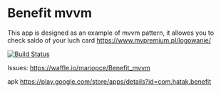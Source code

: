 # Benefit mvvm

This app is designed as an example of mvvm pattern, it allowes you to check saldo of your luch card
https://www.mypremium.pl/logowanie/

[![Build Status](https://travis-ci.org/mariopce/Benefit_mvvm.svg?branch=master)](https://travis-ci.org/mariopce/Benefit_mvvm)

Issues: https://waffle.io/mariopce/Benefit_mvvm 

apk https://play.google.com/store/apps/details?id=com.hatak.benefit
